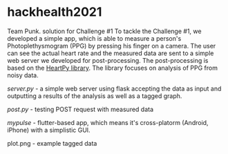 # hackhealth2021
Team Punk. solution for Challenge #1
To tackle the Challenge #1, we developed a simple app, which is able to measure a person's Photoplethysmogram (PPG) by pressing his finger on a camera. The user can see the actual heart rate and the measured data are sent to a simple web server we developed for post-processing. The post-processing is based on the [HeartPy library](https://python-heart-rate-analysis-toolkit.readthedocs.io/en/latest/index.html). The library focuses on analysis of PPG from noisy data.

*server.py* - a simple web server using flask accepting the data as input and outputting a results of the analysis as well as a tagged graph.

*post.py* - testing POST request with measured data

*mypulse* - flutter-based app, which means it's cross-platorm (Android, iPhone) with a simplistic GUI.

plot.png - example tagged data

